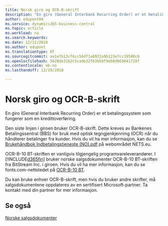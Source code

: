 ```yaml
---
title: Norsk giro og OCR-B-skrift
description: "En giro (General Interbank Recurring Order) er et betalingssystem som fungerer som en kredittoverføring."
author: edupont04
ms.service: dynamics365-business-central
ms.topic: article
ms.workload: na
ms.search.keywords: 
ms.date: 12/12/2018
ms.author: edupont
ms.translationtype: HT
ms.sourcegitcommit: aa1e7b13cf6cc56df1a6922a9b123e7cc19580c6
ms.openlocfilehash: 5628de3162c5cade32f63bb9f9eb8d669841728f
ms.contentlocale: nb-no
ms.lasthandoff: 12/19/2018

---
```

# <a name="norwegian-giro-and-ocr-b-font"></a>Norsk giro og OCR-B-skrift
En giro (General Interbank Recurring Order) er et betalingssystem som fungerer som en kredittoverføring.  

Den siste linjen i giroen bruker OCR-B-skrift. Dette kreves av Bankenes Betalingssentral (BBS) for bruk med optisk tegngjenkjenning (OCR) når du håndterer betalinger fra kunder. Hvis du vil ha mer informasjon, kan du se [Brukehåndbok Indbetalingstjeneste (NO).pdf](https://www.nets.eu/no-nb/SiteCollectionDocuments/Egiro/Brukehåndbok%20Innbetalingstjenestene%20(NO).pdf) på webområdet NETS.eu.  

OCR-B-10 BT-skriften er vanligvis tilgjengelig programvareleverandører. I [!INCLUDE[d365fin](../../includes/d365fin_md.md)] bruker norske salgsdokumenter OCR-B-10 BT-skriften fra BitStream Inc. i giroen. Hvis du vil ha mer informasjon, kan du se fonts.com-nettstedet på [OCR-B-10 BT](https://www.fonts.com/font/bitstream/ocr-b-bt/10).  

Du kan bruke enhver OCR-B-skrift, men hvis du bruker andre skrifter, må salgsdokumentene oppdateres av en sertifisert Microsoft-partner. Ta kontakt med din partner for mer informasjon.  

## <a name="see-also"></a>Se også  
 [Norske salgsdokumenter](norwegian-sales-documents.md)

